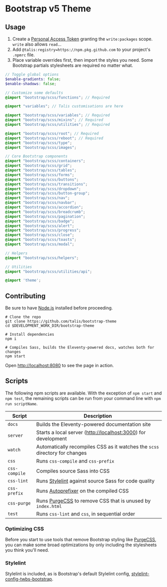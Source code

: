 # Bootstrap v5 Theme
## Usage
1. Create a [Personal Access Token](https://github.com/settings/tokens/) granting the `write:packages` scope. `write` also allows `read`…
2. Add `@talis:registry=https://npm.pkg.github.com` to your project's `.npmrc` file.
3. Place variable overrides first, then import the styles you need. Some Bootstrap partials stylesheets are required no matter what.

```scss
// Toggle global options
$enable-gradients: false;
$enable-shadows: false;

// Customize some defaults
@import "bootstrap/scss/functions"; // Required

@import "variables"; // Talis customisations are here

@import "bootstrap/scss/variables"; // Required
@import "bootstrap/scss/mixins"; // Required
@import "bootstrap/scss/utilities"; // Required

@import "bootstrap/scss/root"; // Required
@import "bootstrap/scss/reboot"; // Required
@import "bootstrap/scss/type";
@import "bootstrap/scss/images";

// Core Bootstrap components
@import "bootstrap/scss/containers";
@import "bootstrap/scss/grid";
@import "bootstrap/scss/tables";
@import "bootstrap/scss/forms";
@import "bootstrap/scss/buttons";
@import "bootstrap/scss/transitions";
@import "bootstrap/scss/dropdown";
@import "bootstrap/scss/button-group";
@import "bootstrap/scss/nav";
@import "bootstrap/scss/navbar";
@import "bootstrap/scss/accordion";
@import "bootstrap/scss/breadcrumb";
@import "bootstrap/scss/pagination";
@import "bootstrap/scss/badge";
@import "bootstrap/scss/alert";
@import "bootstrap/scss/progress";
@import "bootstrap/scss/close";
@import "bootstrap/scss/toasts";
@import "bootstrap/scss/modal";

// Helpers
@import "bootstrap/scss/helpers";

// Utilities
@import "bootstrap/scss/utilities/api";

@import 'theme';
```

## Contributing

Be sure to have [Node.js](https://nodejs.org/) installed before proceeding.

```shell
# Clone the repo
git clone https://github.com/talis/bootstrap-theme
cd $DEVELOPMENT_WORK_DIR/bootstrap-theme

# Install dependencies
npm i

# Compiles Sass, builds the Eleventy-powered docs, watches both for changes
npm start
```

Open <http://localhost:8080> to see the page in action.

## Scripts

The following npm scripts are available. With the exception of `npm start` and `npm test`, the remaining scripts can be run from your command line with `npm run scriptName`.

| Script | Description |
| --- | --- |
| `docs` | Builds the Eleventy-powered documentation site
| `server` | Starts a local server (<http://localhost:3000>) for development |
| `watch` | Automatically recompiles CSS as it watches the `scss` directory for changes |
| `css` | Runs `css-compile` and `css-prefix` |
| `css-compile` | Compiles source Sass into CSS |
| `css-lint` | Runs [Stylelint](https://stylelint.io) against source Sass for code quality |
| `css-prefix` | Runs [Autoprefixer](https://github.com/postcss/autoprefixer) on the compiled CSS |
| `css-purge` | Runs [PurgeCSS](https://purgecss.com) to remove CSS that is unused by `index.html` |
| `test` | Runs `css-lint` and `css`, in sequential order |

### Optimizing CSS

Before you start to use tools that remove Bootstrap styling like [PurgeCSS](#purgecss), you can make some broad optimizations by only including the stylesheets you think you'll need.


### Stylelint

Stylelint is included, as is Bootstrap's default Stylelint config, [stylelint-config-twbs-bootstrap](https://github.com/twbs/stylelint-config-twbs-bootstrap).
